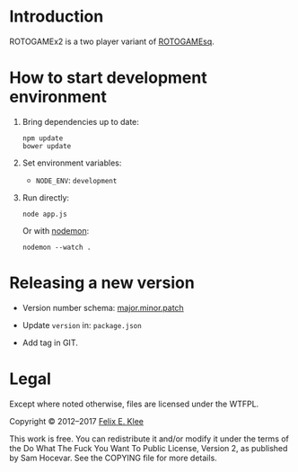 Introduction
============

ROTOGAMEx2 is a two player variant of [ROTOGAMEsq][2].


How to start development environment
====================================

 1. Bring dependencies up to date:

        npm update
        bower update

 2. Set environment variables:
      + `NODE_ENV`: `development`

 3. Run directly:

        node app.js

    Or with [nodemon][4]:

        nodemon --watch .


Releasing a new version
=======================

  * Version number schema: [major.minor.patch][3]

  * Update `version` in: `package.json`

  * Add tag in GIT.


Legal
=====

Except where noted otherwise, files are licensed under the WTFPL.

Copyright © 2012–2017 [Felix E. Klee][1]

This work is free. You can redistribute it and/or modify it under the terms of
the Do What The Fuck You Want To Public License, Version 2, as published by Sam
Hocevar. See the COPYING file for more details.


[1]: mailto:felix.klee@inka.de
[2]: https://github.com/feklee/rotogamesq
[3]: http://semver.org/
[4]: https://github.com/remy/nodemon
